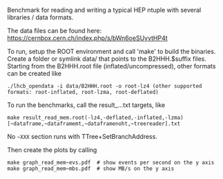 Benchmark for reading and writing a typical HEP ntuple with several libraries / data formats.

The data files can be found here: https://cernbox.cern.ch/index.php/s/bWn6oeSUyvtHP4t

To run, setup the ROOT environment and call 'make' to build the binaries.
Create a folder or symlink data/ that points to the B2HHH.$suffix files.
Starting from the B2HHH.root file (inflated/uncompressed), other formats can be created like

```
./lhcb_opendata -i data/B2HHH.root -o root-lz4 (other supported formats: root-inflated, root-lzma, root-deflated)
```

To run the benchmarks, call the result_...txt targets, like

```
make result_read_mem.root(-lz4,-deflated,-inflated,-lzma)[~dataframe,~dataframemt,~dataframenoht,~treereader].txt
```

No `~XXX` section runs with TTree+SetBranchAddress.

Then create the plots by calling

    make graph_read_mem~evs.pdf  # show events per second on the y axis
    make graph_read_mem~mbs.pdf  # show MB/s on the y axis

